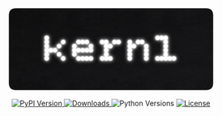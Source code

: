 <p align="center">
  <img src="https://raw.githubusercontent.com/nnilayy/kernl/main/assets/kernl-banner.png" alt="Kernl Banner" width="80%">
</p>

<p align="center">
  <a href="https://pypi.org/project/kernl/">
    <img src="https://img.shields.io/pypi/v/kernl.svg?color=brightgreen" alt="PyPI Version">
  </a>
  <a href="https://pepy.tech/project/kernl">
    <img src="https://static.pepy.tech/badge/kernl" alt="Downloads">
  </a>
  <img src="https://img.shields.io/pypi/pyversions/kernl.svg" alt="Python Versions">
  <a href="https://github.com/nnilayy/kernl/blob/main/LICENSE">
    <img src="https://img.shields.io/github/license/nnilayy/kernl.svg" alt="License">
  </a>
</p>
